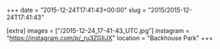 +++
date = "2015-12-24T17:41:43+00:00"
slug = "2015/2015-12-24T17:41:43"

[extra]
images = ["/2015-12-24_17-41-43_UTC.jpg"]
instagram = "https://instagram.com/p/_ru3ZGIIJX"
location = "Backhouse Park"
+++
